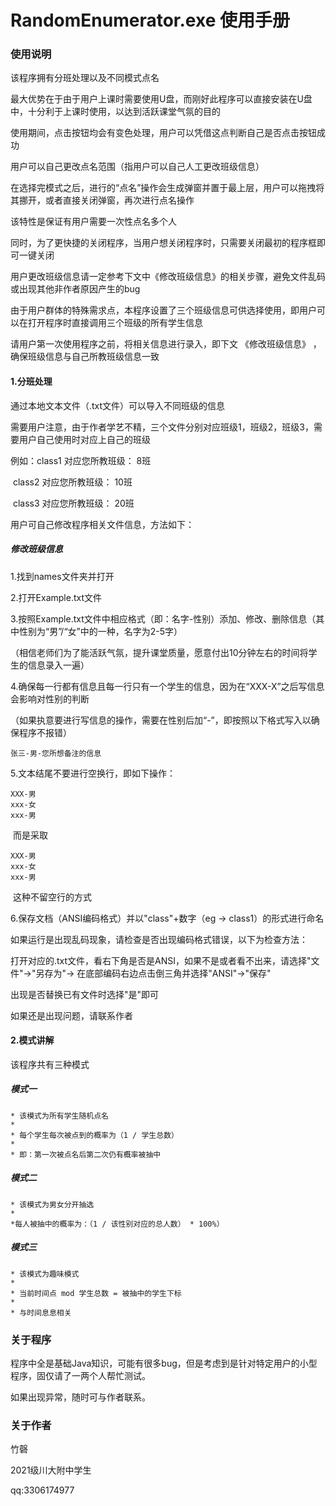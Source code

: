 # RandomEnumerator.exe 使用手册



### 使用说明

该程序拥有分班处理以及不同模式点名



最大优势在于由于用户上课时需要使用U盘，而刚好此程序可以直接安装在U盘中，十分利于上课时使用，以达到活跃课堂气氛的目的



使用期间，点击按钮均会有变色处理，用户可以凭借这点判断自己是否点击按钮成功



用户可以自己更改点名范围（指用户可以自己人工更改班级信息）



在选择完模式之后，进行的“点名”操作会生成弹窗并置于最上层，用户可以拖拽将其挪开，或者直接关闭弹窗，再次进行点名操作

该特性是保证有用户需要一次性点名多个人

同时，为了更快捷的关闭程序，当用户想关闭程序时，只需要关闭最初的程序框即可一键关闭



用户更改班级信息请一定参考下文中《修改班级信息》的相关步骤，避免文件乱码或出现其他非作者原因产生的bug



由于用户群体的特殊需求点，本程序设置了三个班级信息可供选择使用，即用户可以在打开程序时直接调用三个班级的所有学生信息



请用户第一次使用程序之前，将相关信息进行录入，即下文  《修改班级信息》  ，确保班级信息与自己所教班级信息一致



#### 1.分班处理

通过本地文本文件（.txt文件）可以导入不同班级的信息



需要用户注意，由于作者学艺不精，三个文件分别对应班级1，班级2，班级3，需要用户自己使用时对应上自己的班级

例如：class1 对应您所教班级： 8班

​			class2 对应您所教班级： 10班

​			class3 对应您所教班级： 20班



用户可自己修改程序相关文件信息，方法如下：



##### 修改班级信息

1.找到names文件夹并打开

2.打开Example.txt文件

3.按照Example.txt文件中相应格式（即：名字-性别）添加、修改、删除信息（其中性别为“男”/“女”中的一种，名字为2-5字）

（相信老师们为了能活跃气氛，提升课堂质量，愿意付出10分钟左右的时间将学生的信息录入一遍）

4.确保每一行都有信息且每一行只有一个学生的信息，因为在“XXX-X”之后写信息会影响对性别的判断

（如果执意要进行写信息的操作，需要在性别后加“-”，即按照以下格式写入以确保程序不报错）

```
张三-男-您所想备注的信息
```

5.文本结尾不要进行空换行，即如下操作：

```
XXX-男
xxx-女
xxx-男

```

​	而是采取

```
XXX-男
xxx-女
xxx-男
```

​	这种不留空行的方式

6.保存文档（ANSI编码格式）并以"class"+数字（eg  ->   class1）的形式进行命名

如果运行是出现乱码现象，请检查是否出现编码格式错误，以下为检查方法：

打开对应的.txt文件，看右下角是否是ANSI，如果不是或者看不出来，请选择"文件"->"另存为"->  在底部编码右边点击倒三角并选择"ANSI"->"保存"

出现是否替换已有文件时选择"是"即可

如果还是出现问题，请联系作者



#### 2.模式讲解



该程序共有三种模式



##### 模式一

```
* 该模式为所有学生随机点名
*
* 每个学生每次被点到的概率为（1 / 学生总数）
*
* 即：第一次被点名后第二次仍有概率被抽中
```



##### 模式二

```
* 该模式为男女分开抽选
*
*每人被抽中的概率为：（1 / 该性别对应的总人数） * 100%）
```



##### 模式三

```
* 该模式为趣味模式
*
* 当前时间点 mod 学生总数 = 被抽中的学生下标
*
* 与时间息息相关
```



### 关于程序

程序中全是基础Java知识，可能有很多bug，但是考虑到是针对特定用户的小型程序，固仅请了一两个人帮忙测试。

如果出现异常，随时可与作者联系。



### 关于作者

竹磬

2021级川大附中学生

qq:3306174977